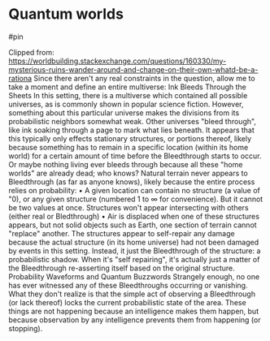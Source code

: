 # Quantum worlds

#pin

Clipped from: https://worldbuilding.stackexchange.com/questions/160330/my-mysterious-ruins-wander-around-and-change-on-their-own-whatd-be-a-rationa
Since there aren't any real constraints in the question, allow me to take a moment and define an entire multiverse:
Ink Bleeds Through the Sheets
In this setting, there is a multiverse which contained all possible universes, as is commonly shown in popular science fiction. 
However, something about this particular universe makes the divisions from its probabilistic neighbors somewhat weak. Other universes "bleed through", like ink soaking through a page to mark what lies beneath.
It appears that this typically only effects stationary structures, or portions thereof, likely because something has to remain in a specific location (within its home world) for a certain amount of time before the Bleedthrough starts to occur. Or maybe nothing living ever bleeds through because all these "home worlds" are already dead; who knows?
Natural terrain never appears to Bleedthrough (as far as anyone knows), likely because the entire process relies on probability: 
    • A given location can contain no structure (a value of "0), or any given structure (numbered 1 to ∞ for convenience). But it cannot be two values at once. Structures won't appear intersecting with others (either real or Bledthrough)
    • Air is displaced when one of these structures appears, but not solid objects such as Earth, one section of terrain cannot "replace" another.
The structures appear to self-repair any damage because the actual structure (in its home universe) had not been damaged by events in this setting. Instead, it just the Bleedthrough of the structure: a probabilistic shadow. When it's "self repairing", it's actually just a matter of the Bleedthrough re-asserting itself based on the original structure.
Probability Waveforms and Quantum Buzzwords
Strangely enough, no one has ever witnessed any of these Bleedthroughs occurring or vanishing. What they don't realize is that the simple act of observing a Bleedthrough (or lack thereof) locks the current probabilistic state of the area. 
These things are not happening because an intelligence makes them happen, but because observation by any intelligence prevents them from happening (or stopping).
